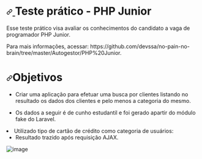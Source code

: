 <h1><a id="user-content-teste-prático---php-junior" class="anchor" aria-hidden="true" href="#teste-prático---php-junior"><svg class="octicon octicon-link" viewBox="0 0 16 16" version="1.1" width="16" height="16" aria-hidden="true"><path fill-rule="evenodd" d="M7.775 3.275a.75.75 0 001.06 1.06l1.25-1.25a2 2 0 112.83 2.83l-2.5 2.5a2 2 0 01-2.83 0 .75.75 0 00-1.06 1.06 3.5 3.5 0 004.95 0l2.5-2.5a3.5 3.5 0 00-4.95-4.95l-1.25 1.25zm-4.69 9.64a2 2 0 010-2.83l2.5-2.5a2 2 0 012.83 0 .75.75 0 001.06-1.06 3.5 3.5 0 00-4.95 0l-2.5 2.5a3.5 3.5 0 004.95 4.95l1.25-1.25a.75.75 0 00-1.06-1.06l-1.25 1.25a2 2 0 01-2.83 0z"></path></svg>
    </a>Teste prático - PHP Junior</h1>

<p>Esse teste prático visa avaliar os conhecimentos do candidato a vaga de programador PHP Junior.</p>

<p>Para mais informações, acessar: https://github.com/devssa/no-pain-no-brain/tree/master/Autogestor/PHP%20Junior.</p>

<h1><a id="user-content-objetivos" class="anchor" aria-hidden="true" href="#objetivos"><svg class="octicon octicon-link" viewBox="0 0 16 16" version="1.1" width="16" height="16" aria-hidden="true"><path fill-rule="evenodd" d="M7.775 3.275a.75.75 0 001.06 1.06l1.25-1.25a2 2 0 112.83 2.83l-2.5 2.5a2 2 0 01-2.83 0 .75.75 0 00-1.06 1.06 3.5 3.5 0 004.95 0l2.5-2.5a3.5 3.5 0 00-4.95-4.95l-1.25 1.25zm-4.69 9.64a2 2 0 010-2.83l2.5-2.5a2 2 0 012.83 0 .75.75 0 001.06-1.06 3.5 3.5 0 00-4.95 0l-2.5 2.5a3.5 3.5 0 004.95 4.95l1.25-1.25a.75.75 0 00-1.06-1.06l-1.25 1.25a2 2 0 01-2.83 0z"></path></svg></a>Objetivos</h1>

<ul>
<li>Criar uma aplicação para efetuar uma busca por clientes listando no resultado os dados dos clientes e pelo menos a categoria do mesmo.
<ul>
</ul>
</li>
</ul>

<ul>
<li>Os dados a seguir é de cunho estudantil e foi gerado apartir do módulo fake do Laravel.
<ul>
</ul>
</li>
</ul>
    
<li>Utilizado tipo de cartão de crédito como categoria de usuários:
<ul>
    <li>Resultado trazido após requisição AJAX.</li>
</ul>
</li>

![image](https://user-images.githubusercontent.com/28974373/107863152-8f80ca80-6e30-11eb-9ac5-2ebe4e798519.png)
